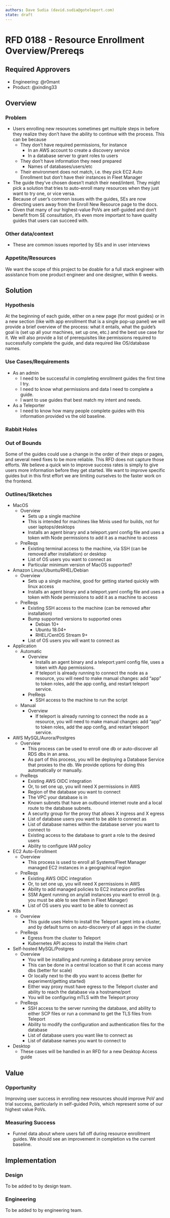 ```yaml
---
authors: Dave Sudia (david.sudia@goteleport.com)
state: draft
---
```


# RFD 0188 - Resource Enrollment Overview/Prereqs

## Required Approvers

* Engineering: @r0mant
* Product: @xinding33

## Overview

### Problem

* Users enrolling new resources sometimes get multiple steps in before they realize they don’t have the ability to continue with the process. This can be because
  * They don’t have required permissions, for instance
    * In an AWS account to create a discovery service
    * In a database server to grant roles to users
  * They don’t have information they need prepared
    * Names of databases/users/etc
  * Their environment does not match, i.e. they pick EC2 Auto Enrollment but don’t have their instances in Fleet Manager
* The guide they’ve chosen doesn’t match their need/intent. They might pick a solution that tries to auto-enroll many resources when they just want to try one, or vice versa.
* Because of user’s common issues with the guides, SEs are now directing users away from the Enroll New Resource page to the docs.
* Given that many of our highest-value PoVs are self-guided and don’t benefit from SE consultation, it’s even more important to have quality guides that users can succeed with.

### Other data/context
* These are common issues reported by SEs and in user interviews

### Appetite/Resources
We want the scope of this project to be doable for a full stack engineer with assistance from one  product engineer and one designer, within 6 weeks.

## Solution

### Hypothesis

At the beginning of each guide, either on a new page (for most guides) or in a new section (like with app enrollment that is a single pop-up panel) we will provide a brief overview of the process: what it entails, what the guide’s goal is (set up all your machines, set up one, etc.) and the best use case for it. We will also provide a list of prerequisites like permissions required to successfully complete the guide, and data required like OS/database names.

### Use Cases/Requirements
* As an admin
  * I need to be successful in completing enrollment guides the first time I try.
  * I need to know what permissions and data I need to complete a guide.
  * I want to use guides that best match my intent and needs.
* As a Teleporter
  * I need to know how many people complete guides with this information provided vs the old baseline.

### Rabbit Holes

### Out of Bounds

Some of the guides could use a change in the order of their steps or pages, and several need fixes to be more reliable. This RFD does not capture those efforts. We believe a quick win to improve success rates is simply to give users more information before they get started. We want to improve specific guides but in this first effort we are limiting ourselves to the faster work on the frontend.

### Outlines/Sketches
* MacOS
  * Overview
    * Sets up a single machine
    * This is intended for machines like Minis used for builds, not for user laptops/desktops
    * Installs an agent binary and a teleport.yaml config file and uses a token with Node permissions to add it as a machine to access
  * PreReqs
    * Existing terminal access to the machine, via SSH (can be removed after installation) or desktop
    * List of OS users you want to connect as
    * Particular minimum version of MacOS supported?
* Amazon Linux/Ubuntu/RHEL/Debian
  * Overview
    * Sets up a single machine, good for getting started quickly with linux access
    * Installs an agent binary and a teleport.yaml config file and uses a token with Node permissions to add it as a machine to access
  * PreReqs
    * Existing SSH access to the machine (can be removed after installation)
    * Bump supported versions to supported ones
      * Debian 10+
      * Ubuntu 18.04+
      * RHEL/CentOS Stream 9+
    * List of OS users you will want to connect as
* Application
  * Automatic
    * Overview
      * Installs an agent binary and a teleport.yaml config file, uses a token with App permissions.
      * If teleport is already running to connect the node as a resource, you will need to make manual changes: add “app” to token roles, add the app config, and restart teleport service.
    * PreReqs
      * SSH access to the machine to run the script
  * Manual
    * Overview
      * If teleport is already running to connect the node as a resource, you will need to make manual changes: add “app” to token roles, add the app config, and restart teleport service.
* AWS MySQL/Aurora/Postgres
  * Overview
    * This process can be used to enroll one db or auto-discover all RDS dbs in an area.
    * As part of this process, you will be deploying a Database Service that proxies to the db. We provide options for doing this automatically or manually.
  * PreReqs
    * Existing AWS OIDC integration
    * Or, to set one up, you will need X permissions in AWS
    * Region of the database you want to connect
    * The VPC your database is in
    * Known subnets that have an outbound internet route and a local route to the database subnets.
    * A security group for the proxy that allows X ingress and X egress
    * List of database users you want to be able to connect as
    * List of database names within the database server you want to connect to
    * Existing access to the database to grant a role to the desired users
    * Ability to configure IAM policy
* EC2 Auto-Enrollment
  * Overview
    * This process is used to enroll all Systems/Fleet Manager managed EC2 instances in a geographical region
  * PreReqs
    * Existing AWS OIDC integration
    * Or, to set one up, you will need X permissions in AWS
    * Ability to add managed policies to EC2 instance profiles
    * SSM Agent running on any/all instances you want to enroll (e.g. you must be able to see them in Fleet Manager)
    * List of OS users you want to be able to connect as
* K8s
  * Overview
    * This guide uses Helm to install the Teleport agent into a cluster, and by default turns on auto-discovery of all apps in the cluster
  * PreReqs
    * Egress from the cluster to Teleport
    * Kubernetes API access to install the Helm chart
* Self-hosted MySQL/Postgres
  * Overview
    * You will be installing and running a database proxy service
    * This can be done in a central location so that it can access many dbs (better for scale)
    * Or locally next to the db you want to access (better for experiment/getting started)
    * Either way proxy must have egress to the Teleport cluster and ability to reach the database via a hostname/port
    * You will be configuring mTLS with the Teleport proxy
  * PreReqs
    * SSH access to the server running the database, and ability to either SCP files or run a command to get the TLS files from Teleport
    * Ability to modify the configuration and authentication files for the database
    * List of database users you want like to connect as
    * List of database names you want to connect to
* Desktop
  * These cases will be handled in an RFD for a new Desktop Access guide

## Value

### Opportunity

Improving user success in enrolling new resources should improve PoV and trial success, particularly in self-guided PoVs, which represent some of our highest value PoVs.

### Measuring Success
* Funnel data about where users fall off during resource enrollment guides. We should see an improvement in completion vs the current baseline.

## Implementation

### Design
To be added to by design team.

### Engineering
To be added to by engineering team.
